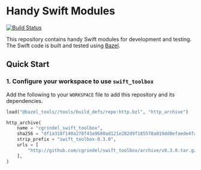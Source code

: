# Handy Swift Modules 

[![Build Status](https://github.com/cgrindel/swift_toolbox/actions/workflows/scheduled_builds.yml/badge.svg)](https://github.com/cgrindel/swift_toolbox/actions/workflows/scheduled_builds.yml)

This repository contains handy Swift modules for development and testing. The Swift code is built
and tested using [Bazel](https://bazel.build/).


## Quick Start

### 1. Configure your workspace to use `swift_toolbox`

Add the following to your `WORKSPACE` file to add this repository and its dependencies.

<!-- BEGIN WORKSPACE SNIPPET -->
```python
load("@bazel_tools//tools/build_defs/repo:http.bzl", "http_archive")

http_archive(
    name = "cgrindel_swift_toolbox",
    sha256 = "df1a318f140a278f43a9680ad121e202d9f185578a019dd8efaede4fa4571d4d",
    strip_prefix = "swift_toolbox-0.3.0",
    urls = [
        "http://github.com/cgrindel/swift_toolbox/archive/v0.3.0.tar.gz",
    ],
)
```
<!-- END WORKSPACE SNIPPET -->

